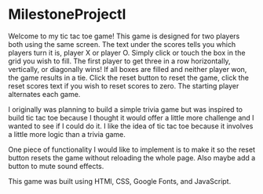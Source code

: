 # MilestoneProjectI
Welcome to my tic tac toe game! This game is designed for two players both using the same screen. The text under the scores tells you which players turn it is, player X or player O. Simply click or touch the box in the grid you wish to fill. The first player to get three in a row horizontally, vertically, or diagonally wins!
If all boxes are filled and neither player won, the game results in a tie. Click the reset button to reset the game, click the reset scores text if you wish to reset scores to zero. The starting player alternates each game.

I originally was planning to build a simple trivia game but was inspired to build tic tac toe because I thought it would offer a little more challenge and I wanted to see if I could do it. I like the idea of tic tac toe because it involves a little more logic than a trivia game.

One piece of functionality I would like to implement is to make it so the reset button resets the game without reloading the whole page. Also maybe add a button to mute sound effects.

This game was built using HTMl, CSS, Google Fonts, and JavaScript.